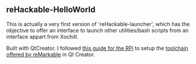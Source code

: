 ## reHackable-HelloWorld
This is actually a very first version of 'reHackable-launcher', which has the objective to offer an interface to launch other utilities/bash scripts from an interface appart from Xochitl.

Built with QtCreator. I followed [this guide for the RPi](http://www.jumpnowtek.com/rpi/Qt-Creator-Setup-for-RPi-cross-development.html) to setup the [toolchain offered by reMarkable](https://remarkable.engineering/deploy/sdk/) in Qt Creator. 


